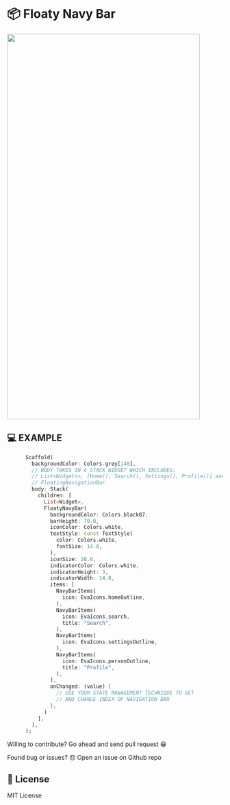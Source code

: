 #  :package: Floaty Navy Bar

<img width="450" height="900" src="https://github.com/mjhansen3/floaty_navy_bar/blob/master/example/images/new_fnb-3.png?raw=true">

## :computer: EXAMPLE

```dart
      Scaffold(
        backgroundColor: Colors.grey[140],
        // BODY TAKES IN A STACK WIDGET WHICH INCLUDES:
        // List<Widgets>, [Home(), Search(), Settings(), Profile()] and
        // FloatingNavigationBar
        body: Stack(
          children: [
            List<Widget>,
            FloatyNavyBar(
              backgroundColor: Colors.black87,
              barHeight: 70.0,
              iconColor: Colors.white,
              textStyle: const TextStyle(
                color: Colors.white,
                fontSize: 14.0,
              ),
              iconSize: 28.0,
              indicatorColor: Colors.white,
              indicatorHeight: 3,
              indicatorWidth: 14.0,
              items: [
                NavyBarItems(
                  icon: EvaIcons.homeOutline,
                ),
                NavyBarItems(
                  icon: EvaIcons.search,
                  title: "Search",
                ),
                NavyBarItems(
                  icon: EvaIcons.settingsOutline,
                ),
                NavyBarItems(
                  icon: EvaIcons.personOutline,
                  title: "Profile",
                ),
              ],
              onChanged: (value) {
                // USE YOUR STATE MANAGEMENT TECHNIQUE TO GET
                // AND CHANGE INDEX OF NAVIGATION BAR
              },
            )
          ],
        ),
      );
```
Willing to contribute?
Go ahead and send pull request :grin:

Found bug or issues? :disappointed:
Open an issue on Github repo

## :key: License

MIT License
